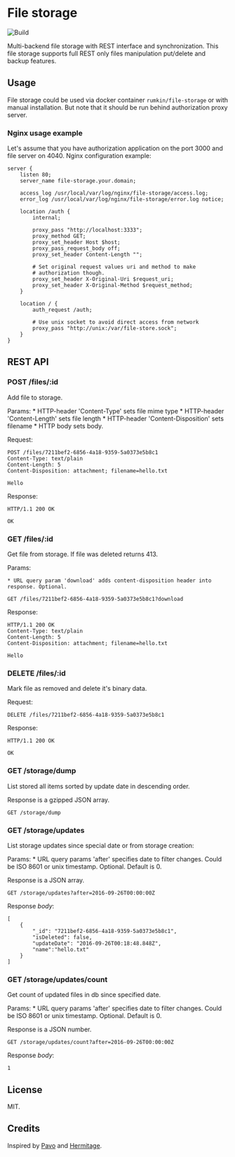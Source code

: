 # File storage

![Build](https://img.shields.io/travis/rumkin/file-storage.svg)

Multi-backend file storage with REST interface and synchronization. This file
storage supports full REST only files manipulation put/delete and backup
features.

## Usage

File storage could be used via docker container `rumkin/file-storage` or
with manual installation. But note that it should be run behind authorization
proxy server.

### Nginx usage example

Let's assume that you have authorization application on the port 3000 and file
server on 4040. Nginx configuration example:

```nginx
server {
    listen 80;
    server_name file-storage.your.domain;

    access_log /usr/local/var/log/nginx/file-storage/access.log;
    error_log /usr/local/var/log/nginx/file-storage/error.log notice;

    location /auth {
        internal;

        proxy_pass "http://localhost:3333";
        proxy_method GET;
        proxy_set_header Host $host;
        proxy_pass_request_body off;
        proxy_set_header Content-Length "";

        # Set original request values uri and method to make
        # authorization though.
        proxy_set_header X-Original-Uri $request_uri;
        proxy_set_header X-Original-Method $request_method;
    }

    location / {
        auth_request /auth;

        # Use unix socket to avoid direct access from network
        proxy_pass "http://unix:/var/file-store.sock";
    }
}
```

## REST API

### POST /files/:id

Add file to storage.

Params:
    * HTTP-header 'Content-Type' sets file mime type
    * HTTP-header 'Content-Length' sets file length
    * HTTP-header 'Content-Disposition' sets filename
    * HTTP body sets body.

Request:

```
POST /files/7211bef2-6856-4a18-9359-5a0373e5b8c1
Content-Type: text/plain
Content-Length: 5
Content-Disposition: attachment; filename=hello.txt

Hello
```

Response:

```
HTTP/1.1 200 OK

OK
```

### GET /files/:id

Get file from storage. If file was deleted returns 413.

Params:

    * URL query param 'download' adds content-disposition header into response. Optional.

```
GET /files/7211bef2-6856-4a18-9359-5a0373e5b8c1?download
```

Response:
```
HTTP/1.1 200 OK
Content-Type: text/plain
Content-Length: 5
Content-Disposition: attachment; filename=hello.txt

Hello
```

### DELETE /files/:id

Mark file as removed and delete it's binary data.

Request:

```
DELETE /files/7211bef2-6856-4a18-9359-5a0373e5b8c1
```


Response:
```
HTTP/1.1 200 OK

OK
```

### GET /storage/dump

List stored all items sorted by update date in descending order.

Response is a gzipped JSON array.

```
GET /storage/dump
```

### GET /storage/updates

List storage updates since special date or from storage creation:

Params:
    * URL query params 'after' specifies date to filter changes. Could be
    ISO 8601 or unix timestamp. Optional. Default is 0.

Response is a JSON array.

```
GET /storage/updates?after=2016-09-26T00:00:00Z
```

Response _body_:
```
[
    {
        "_id": "7211bef2-6856-4a18-9359-5a0373e5b8c1",
        "isDeleted": false,
        "updateDate": "2016-09-26T00:18:48.848Z",
        "name":"hello.txt"
    }
]
```

### GET /storage/updates/count

Get count of updated files in db since specified date.

Params:
    * URL query params 'after' specifies date to filter changes. Could be
    ISO 8601 or unix timestamp. Optional. Default is 0.

Response is a JSON number.

```
GET /storage/updates/count?after=2016-09-26T00:00:00Z
```

Response _body_:
```
1
```

## License

MIT.


## Credits

Inspired by [Pavo](https://github.com/kavkaz/pavo) and [Hermitage](https://github.com/LiveTyping/hermitage-skeleton).
